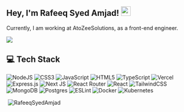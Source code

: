 ## Hey,  I'm Rafeeq Syed Amjad! <img src="https://media.giphy.com/media/hvRJCLFzcasrR4ia7z/giphy.gif" width="25px">

Currently, I am working at AtoZeeSolutions, as a front-end engineer. 

[![](https://visitcount.itsvg.in/api?id=RafeeqSyedAmjad&icon=0&color=0)](https://visitcount.itsvg.in)
<!--
<p><img align="left" src="https://github-readme-stats.vercel.app/api/top-langs?username=RafeeqSyedAmjad&show_icons=true&locale=en&layout=compact" alt="RafeeqSyedAmjad" /></p>
-->
## 💻 Tech Stack

![NodeJS](https://img.shields.io/badge/node.js-6DA55F?style=for-the-badge&logo=node.js&logoColor=white) ![CSS3](https://img.shields.io/badge/css3-%231572B6.svg?style=for-the-badge&logo=css3&logoColor=white) ![JavaScript](https://img.shields.io/badge/javascript-%23323330.svg?style=for-the-badge&logo=javascript&logoColor=%23F7DF1E) ![HTML5](https://img.shields.io/badge/html5-%23E34F26.svg?style=for-the-badge&logo=html5&logoColor=white) ![TypeScript](https://img.shields.io/badge/typescript-%23007ACC.svg?style=for-the-badge&logo=typescript&logoColor=white) ![Vercel](https://img.shields.io/badge/vercel-%23000000.svg?style=for-the-badge&logo=vercel&logoColor=white) ![Express.js](https://img.shields.io/badge/express.js-%23404d59.svg?style=for-the-badge&logo=express&logoColor=%2361DAFB) ![Next JS](https://img.shields.io/badge/Next-black?style=for-the-badge&logo=next.js&logoColor=white) ![React Router](https://img.shields.io/badge/React_Router-CA4245?style=for-the-badge&logo=react-router&logoColor=white) ![React](https://img.shields.io/badge/react-%2320232a.svg?style=for-the-badge&logo=react&logoColor=%2361DAFB) ![TailwindCSS](https://img.shields.io/badge/tailwindcss-%2338B2AC.svg?style=for-the-badge&logo=tailwind-css&logoColor=white) ![MongoDB](https://img.shields.io/badge/MongoDB-%234ea94b.svg?style=for-the-badge&logo=mongodb&logoColor=white) ![Postgres](https://img.shields.io/badge/postgres-%23316192.svg?style=for-the-badge&logo=postgresql&logoColor=white) ![ESLint](https://img.shields.io/badge/ESLint-4B3263?style=for-the-badge&logo=eslint&logoColor=white) ![Docker](https://img.shields.io/badge/docker-%230db7ed.svg?style=for-the-badge&logo=docker&logoColor=white) ![Kubernetes](https://img.shields.io/badge/kubernetes-%23326ce5.svg?style=for-the-badge&logo=kubernetes&logoColor=white)

<p>&nbsp;<img align="center" src="https://github-readme-stats.vercel.app/api?username=RafeeqSyedAmjad&hide=issues&count_private=true&show_icons=true&show=reviews&theme=calm" alt="RafeeqSyedAmjad" /></p>

<!--
[![Top Langs](https://github-readme-stats-two-silk.vercel.app/api/top-langs/?username=AbhishekkGautam&layout=compact&theme=calm&count_private=true)](https://github.com/AbhishekkGautam/github-readme-stats)
-->

<!--
### About Me 

👨‍💻&nbsp; I’m currently working on a social media app - Circle. <br/>
✌️&nbsp; I build web apps using ReactJS, Redux Toolkit, Firebase & Tailwind CSS.<br/>
🎯&nbsp; 2022 Goals: Get a frontend developer job (remote) and learn more about Typescript & DevOps.<br/>
⚡&nbsp; Fun fact: I prefer tea while coding & reading books.

## Experience
### Freelancer <br/>
```React | Gatsby | GraphQL | CMS```
- Worked on e-commerce web apps & landing pages.
- Delivered an e-commerce app from wire-framing to CI/CD integration in 6 days.

## Projects
[code prime - video library app](https://codeprime.netlify.app/)
- A responsive web app built with React & mock backend.
- Users can watch videos, like/dislike, take notes, manage playlists/watch later/history.
- Users can search for videos by keyword & filter them using tags.
- Used the JWT for authentication.

[circle - social media app](https://circle-social.netlify.app/)
- A responsive web app built with React, Redux Toolkit & Tailwind CSS.
- Users can create/edit/delete a post, also like/dislike, comment & bookmark the post.
- Users can see posts on the feed & filter them by trending, recent & oldest.
- Users can follow/unfollow, edit profile info, upvote/downvote comments, and login/signup.

[nextstore - e-commerce app](https://nextstore-beta.netlify.app/)
- A responsive web app built with React, mock backend & Razorpay checkout.
- Users can search & filter products by keyword, categories, brands, price, rating & cash on delivery.
- Users can add/remove products to/from wishlist & cart, update quantity, apply coupons & checkout.
- Featured products section, single product page & authentication using JWT.

[kool quiz - quiz app](https://koolquizz.netlify.app/)
- A responsive web app built with React, TypeScript & Firebase.
- Users can play a quiz that has MCQ-based questions, see the rules & final score with correct answers.
- Uses Firestore for database & Firebase Auth for email/password-based login/signup.

[moment ui](https://momentui.netlify.app/)
- A lightweight CSS framework for building fast and flexible interfaces using pre-defined style classes,
built with HTML, CSS & JavaScript.

## Accomplishments
<b>Blue Wallet - React Native app</b>
- Users can manage their monthly expenses with a detailed overview of any particular month.
- Got 3.5k+ downloads with a 4.2 average rating on the Google play store.

<b>Hacktoberfest - 2019 & 2020</b>

## Languages and Frameworks
`JavaScript` `ReactJS` `Redux Toolkit` `TypeScript` `Jest`

### Connect with me

- [Twitter][twitter]
- [LinkedIn][linkedin]
- [Instagram][instagram]

<br />

[website]: https://abhishekgautam.netlify.app
[twitter]: https://twitter.com/helloAbhishekk
[instagram]: https://instagram.com/abhishekgautam.ig
[linkedin]: https://www.linkedin.com/in/abhishek-gautam-54684a167/
-->
